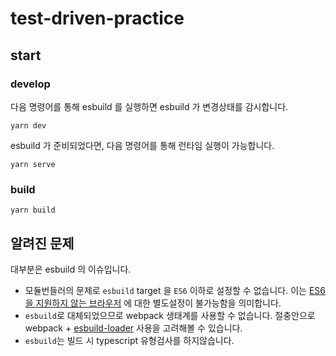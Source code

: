 # test-driven-practice


## start

### develop

다음 명령어를 통해 esbuild 를 실행하면 esbuild 가 변경상태를 감시합니다.

```
yarn dev
```

esbuild 가 준비되었다면, 다음 명령어를 통해 런타임 실행이 가능합니다.

```
yarn serve
```

### build

```
yarn build
```


## 알려진 문제

대부분은 esbuild 의 이슈입니다.

* 모듈번들러의 문제로 `esbuild` target 을 `ES6` 이하로 설정할 수 없습니다. 
이는 [ES6 을 지원하지 않는 브라우저](https://caniuse.com/es6) 에 대한 별도설정이 불가능함을 의미합니다.
* `esbuild`로 대체되었으므로 webpack 생태계를 사용할 수 없습니다. 절충안으로 webpack + [esbuild-loader](https://github.com/privatenumber/esbuild-loader) 사용을 고려해볼 수 있습니다.
* `esbuild`는 빌드 시 typescript 유형검사를 하지않습니다.
